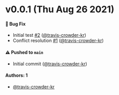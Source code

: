 # v0.0.1 (Thu Aug 26 2021)

#### 🐛 Bug Fix

- Initial test [#2](https://github.com/travis-crowder-kr/auto-tests/pull/2) ([@travis-crowder-kr](https://github.com/travis-crowder-kr))
- Conflict resolution [#1](https://github.com/travis-crowder-kr/auto-tests/pull/1) ([@travis-crowder-kr](https://github.com/travis-crowder-kr))

#### ⚠️ Pushed to `main`

- Initial commit ([@travis-crowder-kr](https://github.com/travis-crowder-kr))

#### Authors: 1

- [@travis-crowder-kr](https://github.com/travis-crowder-kr)
